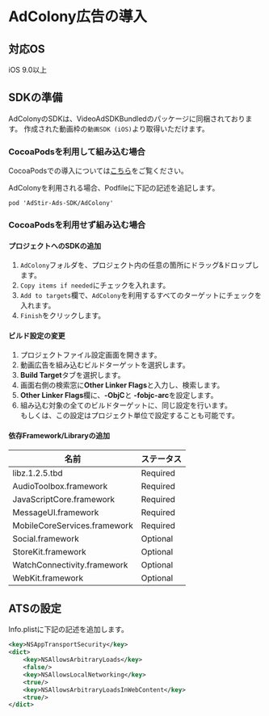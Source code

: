 # AdColony広告の導入

## 対応OS

iOS 9.0以上

## SDKの準備

AdColonyのSDKは、VideoAdSDKBundledのパッケージに同梱されております。
作成された動画枠の`動画SDK (iOS)`より取得いただけます。

### CocoaPodsを利用して組み込む場合

CocoaPodsでの導入については[こちら](../init/cocoapods.md)をご覧ください。

AdColonyを利用される場合、Podfileに下記の記述を追記します。  

```
pod 'AdStir-Ads-SDK/AdColony'
```

### CocoaPodsを利用せず組み込む場合

#### プロジェクトへのSDKの追加

1. `AdColony`フォルダを、プロジェクト内の任意の箇所にドラッグ&ドロップします。
1. `Copy items if needed`にチェックを入れます。
1. `Add to targets`欄で、`AdColony`を利用するすべてのターゲットにチェックを入れます。
1. `Finish`をクリックします。

#### ビルド設定の変更

1. プロジェクトファイル設定画面を開きます。
1. 動画広告を組み込むビルドターゲットを選択します。
1. **Build Target**タブを選択します。
1. 画面右側の検索窓に**Other Linker Flags**と入力し、検索します。
1. **Other Linker Flags**欄に、**-ObjC**と **-fobjc-arc**を設定します。  
1. 組み込む対象の全てのビルドターゲットに、同じ設定を行います。  
もしくは、この設定はプロジェクト単位で設定することも可能です。

#### 依存Framework/Libraryの追加

名前|ステータス
----|----
libz.1.2.5.tbd|Required
AudioToolbox.framework|Required
JavaScriptCore.framework|Required
MessageUI.framework|Required
MobileCoreServices.framework|Required
Social.framework|Optional
StoreKit.framework|Optional
WatchConnectivity.framework|Optional
WebKit.framework|Optional

## ATSの設定
Info.plistに下記の記述を追加します。

```xml
<key>NSAppTransportSecurity</key>
<dict>
    <key>NSAllowsArbitraryLoads</key>
    <false/>
    <key>NSAllowsLocalNetworking</key>
    <true/>
    <key>NSAllowsArbitraryLoadsInWebContent</key>
    <true/>
</dict>
```